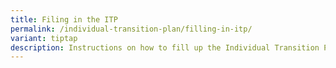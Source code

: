 ```yaml
---
title: Filing in the ITP
permalink: /individual-transition-plan/filling-in-itp/
variant: tiptap
description: Instructions on how to fill up the Individual Transition Plan
---
```

